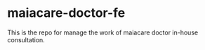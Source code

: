 # maiacare-doctor-fe
This is the repo for manage the work of maiacare doctor in-house consultation.
   

   